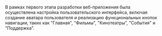 В рамках первого этапа разработки веб-приложения была осуществлена настройка пользовательского интерфейса, включая создание аватара пользователя и реализацию функциональных кнопок навигации, таких как "Главная", "Фильмы", "Кинотеатры", "События" и "Поддержка".



